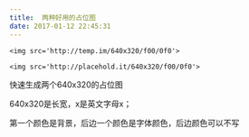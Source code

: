 ```yaml
---
title:  两种好用的占位图
date: 2017-01-12 22:45:31
---
```

```
<img src='http://temp.im/640x320/f00/0f0'>

<img src='http://placehold.it/640x320/f00/0f0'>
```
快速生成两个640x320的占位图

640x320是长宽，x是英文字母x；  

第一个颜色是背景，后边一个颜色是字体颜色，后边颜色可以不写  
  